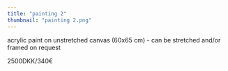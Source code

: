 ```yaml
---
title: "painting 2"
thumbnail: "painting 2.png"
---
```

acrylic paint on unstretched canvas (60x65 cm) - can be stretched and/or framed on request


2500DKK/340€